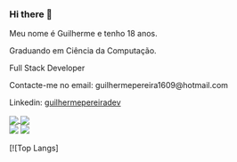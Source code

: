 ### Hi there 👋

<p>Meu nome é Guilherme e tenho 18 anos.
<p>Graduando em Ciência da Computação.
<p>Full Stack Developer
<p>Contacte-me no email: guilhermepereira1609@hotmail.com
<p>Linkedin: <a href="https://www.linkedin.com/in/guilhermepereiradev/">guilhermepereiradev</a>
 
 
<div>
<a href="https://github.com/guilhermepereiradev/github-readme-stats">
  <img align="center" src="https://github-readme-stats.vercel.app/api/pin/?username=guilhermepereiradev&repo=github-readme-stats" />
</a>
<a href="https://github.com/guilhermepereiradev/convoychat">
  <img align="center" src="https://github-readme-stats.vercel.app/api/pin/?username=guilhermepereiradev&repo=convoychat" />
</a>
</div>
 
 
 
 
<div>
   <img heigth="180em" src="https://github-readme-stats.vercel.app/api?username=guilhermepereiradev&theme=github_dark&show_icons=true"/>
 <img heigth="180em" src="(https://github-readme-stats.vercel.app/api/top-langs/?username=guilhermepereiradev)](https://github.com/guilhermepereiradev/github-readme-stats)"/>
</div>

 [![Top Langs]
